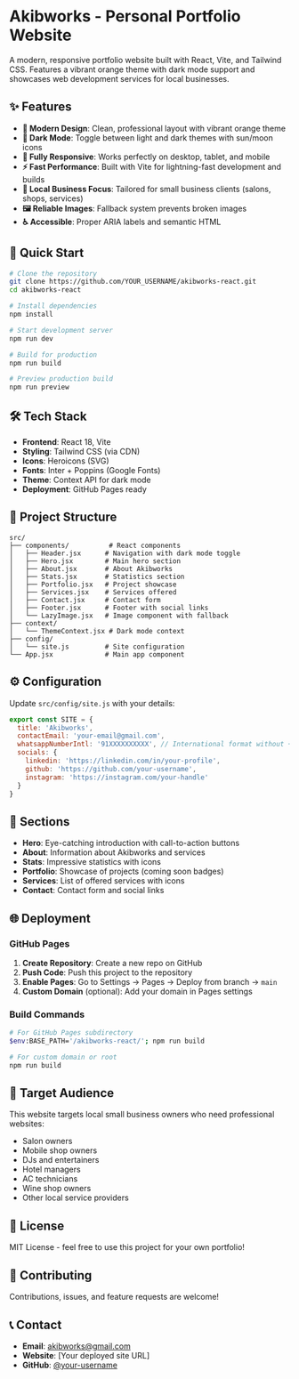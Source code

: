 # Akibworks - Personal Portfolio Website

A modern, responsive portfolio website built with React, Vite, and Tailwind CSS. Features a vibrant orange theme with dark mode support and showcases web development services for local businesses.

## ✨ Features

- **🎨 Modern Design**: Clean, professional layout with vibrant orange theme
- **🌙 Dark Mode**: Toggle between light and dark themes with sun/moon icons
- **📱 Fully Responsive**: Works perfectly on desktop, tablet, and mobile
- **⚡ Fast Performance**: Built with Vite for lightning-fast development and builds
- **🎯 Local Business Focus**: Tailored for small business clients (salons, shops, services)
- **🖼️ Reliable Images**: Fallback system prevents broken images
- **♿ Accessible**: Proper ARIA labels and semantic HTML

## 🚀 Quick Start

```bash
# Clone the repository
git clone https://github.com/YOUR_USERNAME/akibworks-react.git
cd akibworks-react

# Install dependencies
npm install

# Start development server
npm run dev

# Build for production
npm run build

# Preview production build
npm run preview
```

## 🛠️ Tech Stack

- **Frontend**: React 18, Vite
- **Styling**: Tailwind CSS (via CDN)
- **Icons**: Heroicons (SVG)
- **Fonts**: Inter + Poppins (Google Fonts)
- **Theme**: Context API for dark mode
- **Deployment**: GitHub Pages ready

## 📁 Project Structure

```
src/
├── components/          # React components
│   ├── Header.jsx      # Navigation with dark mode toggle
│   ├── Hero.jsx        # Main hero section
│   ├── About.jsx       # About Akibworks
│   ├── Stats.jsx       # Statistics section
│   ├── Portfolio.jsx   # Project showcase
│   ├── Services.jsx    # Services offered
│   ├── Contact.jsx     # Contact form
│   ├── Footer.jsx      # Footer with social links
│   └── LazyImage.jsx   # Image component with fallback
├── context/
│   └── ThemeContext.jsx # Dark mode context
├── config/
│   └── site.js         # Site configuration
└── App.jsx             # Main app component
```

## ⚙️ Configuration

Update `src/config/site.js` with your details:

```javascript
export const SITE = {
  title: 'Akibworks',
  contactEmail: 'your-email@gmail.com',
  whatsappNumberIntl: '91XXXXXXXXXX', // International format without +
  socials: {
    linkedin: 'https://linkedin.com/in/your-profile',
    github: 'https://github.com/your-username',
    instagram: 'https://instagram.com/your-handle'
  }
}
```

## 🎨 Sections

- **Hero**: Eye-catching introduction with call-to-action buttons
- **About**: Information about Akibworks and services
- **Stats**: Impressive statistics with icons
- **Portfolio**: Showcase of projects (coming soon badges)
- **Services**: List of offered services with icons
- **Contact**: Contact form and social links

## 🌐 Deployment

### GitHub Pages

1. **Create Repository**: Create a new repo on GitHub
2. **Push Code**: Push this project to the repository
3. **Enable Pages**: Go to Settings → Pages → Deploy from branch → `main`
4. **Custom Domain** (optional): Add your domain in Pages settings

### Build Commands

```bash
# For GitHub Pages subdirectory
$env:BASE_PATH='/akibworks-react/'; npm run build

# For custom domain or root
npm run build
```

## 🎯 Target Audience

This website targets local small business owners who need professional websites:
- Salon owners
- Mobile shop owners
- DJs and entertainers
- Hotel managers
- AC technicians
- Wine shop owners
- Other local service providers

## 📝 License

MIT License - feel free to use this project for your own portfolio!

## 🤝 Contributing

Contributions, issues, and feature requests are welcome!

## 📞 Contact

- **Email**: akibworks@gmail.com
- **Website**: [Your deployed site URL]
- **GitHub**: [@your-username](https://github.com/your-username)
